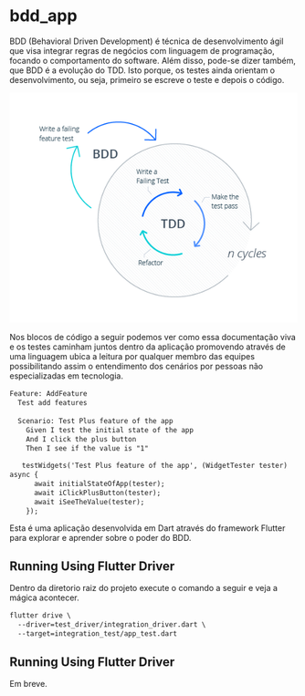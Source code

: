 # bdd_app

BDD (Behavioral Driven Development) é técnica de desenvolvimento ágil que visa integrar regras de negócios com linguagem de programação, focando o comportamento do software. Além disso, pode-se dizer também, que BDD é a evolução do TDD. Isto porque, os testes ainda orientam o desenvolvimento, ou seja, primeiro se escreve o teste e depois o código.

<p align="center">
  <img src="assets\bdd_arch.png?raw=true" alt="BDD Arch"/>
</p>

Nos blocos de código a seguir podemos ver como essa documentação viva e os testes caminham juntos dentro da aplicação promovendo através de uma linguagem ubica a leitura por qualquer membro das equipes possibilitando assim o entendimento dos cenários por pessoas não especializadas em tecnologia.

```
Feature: AddFeature
  Test add features

  Scenario: Test Plus feature of the app
    Given I test the initial state of the app
    And I click the plus button
    Then I see if the value is "1"
```

```
   testWidgets('Test Plus feature of the app', (WidgetTester tester) async {
      await initialStateOfApp(tester);
      await iClickPlusButton(tester);
      await iSeeTheValue(tester);
    });
```
Esta é uma aplicação desenvolvida em Dart através do framework Flutter para explorar e aprender sobre o poder do BDD.

## Running Using Flutter Driver

Dentro da diretorio raiz do projeto execute o comando a seguir e veja a mágica acontecer.

```
flutter drive \
  --driver=test_driver/integration_driver.dart \
  --target=integration_test/app_test.dart
```

## Running Using Flutter Driver

Em breve.


